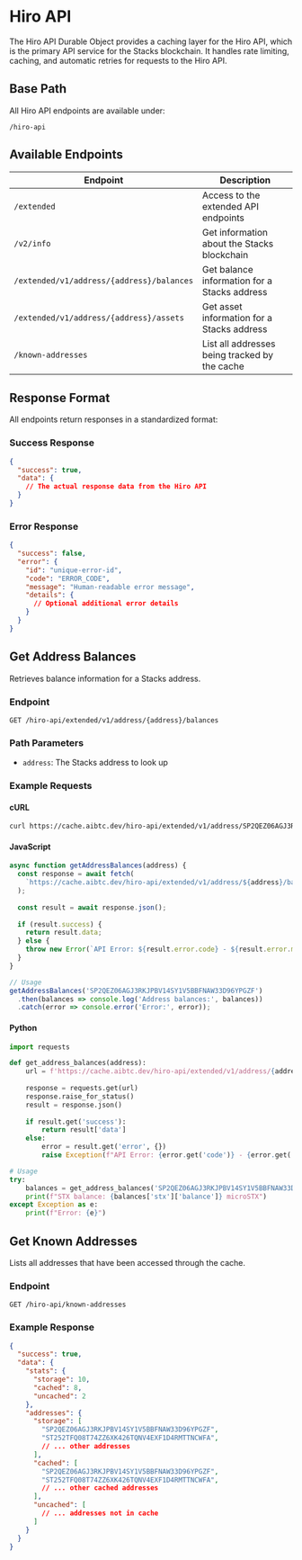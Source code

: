 # Hiro API

The Hiro API Durable Object provides a caching layer for the Hiro API, which is the primary API service for the Stacks blockchain. It handles rate limiting, caching, and automatic retries for requests to the Hiro API.

## Base Path

All Hiro API endpoints are available under:
```
/hiro-api
```

## Available Endpoints

| Endpoint | Description |
|----------|-------------|
| `/extended` | Access to the extended API endpoints |
| `/v2/info` | Get information about the Stacks blockchain |
| `/extended/v1/address/{address}/balances` | Get balance information for a Stacks address |
| `/extended/v1/address/{address}/assets` | Get asset information for a Stacks address |
| `/known-addresses` | List all addresses being tracked by the cache |

## Response Format

All endpoints return responses in a standardized format:

### Success Response
```json
{
  "success": true,
  "data": {
    // The actual response data from the Hiro API
  }
}
```

### Error Response
```json
{
  "success": false,
  "error": {
    "id": "unique-error-id",
    "code": "ERROR_CODE",
    "message": "Human-readable error message",
    "details": {
      // Optional additional error details
    }
  }
}
```

## Get Address Balances

Retrieves balance information for a Stacks address.

### Endpoint

```
GET /hiro-api/extended/v1/address/{address}/balances
```

### Path Parameters
- `address`: The Stacks address to look up

### Example Requests

#### cURL

```bash
curl https://cache.aibtc.dev/hiro-api/extended/v1/address/SP2QEZ06AGJ3RKJPBV14SY1V5BBFNAW33D96YPGZF/balances
```

#### JavaScript

```javascript
async function getAddressBalances(address) {
  const response = await fetch(
    `https://cache.aibtc.dev/hiro-api/extended/v1/address/${address}/balances`
  );
  
  const result = await response.json();
  
  if (result.success) {
    return result.data;
  } else {
    throw new Error(`API Error: ${result.error.code} - ${result.error.message}`);
  }
}

// Usage
getAddressBalances('SP2QEZ06AGJ3RKJPBV14SY1V5BBFNAW33D96YPGZF')
  .then(balances => console.log('Address balances:', balances))
  .catch(error => console.error('Error:', error));
```

#### Python

```python
import requests

def get_address_balances(address):
    url = f'https://cache.aibtc.dev/hiro-api/extended/v1/address/{address}/balances'
    
    response = requests.get(url)
    response.raise_for_status()
    result = response.json()
    
    if result.get('success'):
        return result['data']
    else:
        error = result.get('error', {})
        raise Exception(f"API Error: {error.get('code')} - {error.get('message')}")

# Usage
try:
    balances = get_address_balances('SP2QEZ06AGJ3RKJPBV14SY1V5BBFNAW33D96YPGZF')
    print(f"STX balance: {balances['stx']['balance']} microSTX")
except Exception as e:
    print(f"Error: {e}")
```

## Get Known Addresses

Lists all addresses that have been accessed through the cache.

### Endpoint

```
GET /hiro-api/known-addresses
```

### Example Response

```json
{
  "success": true,
  "data": {
    "stats": {
      "storage": 10,
      "cached": 8,
      "uncached": 2
    },
    "addresses": {
      "storage": [
        "SP2QEZ06AGJ3RKJPBV14SY1V5BBFNAW33D96YPGZF",
        "ST252TFQ08T74ZZ6XK426TQNV4EXF1D4RMTTNCWFA",
        // ... other addresses
      ],
      "cached": [
        "SP2QEZ06AGJ3RKJPBV14SY1V5BBFNAW33D96YPGZF",
        "ST252TFQ08T74ZZ6XK426TQNV4EXF1D4RMTTNCWFA",
        // ... other cached addresses
      ],
      "uncached": [
        // ... addresses not in cache
      ]
    }
  }
}
```

